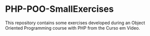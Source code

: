 # PHP-POO-SmallExercises
  This repository contains some exercises developed during an Object Oriented Programming course with PHP from the Curso em Vídeo.
